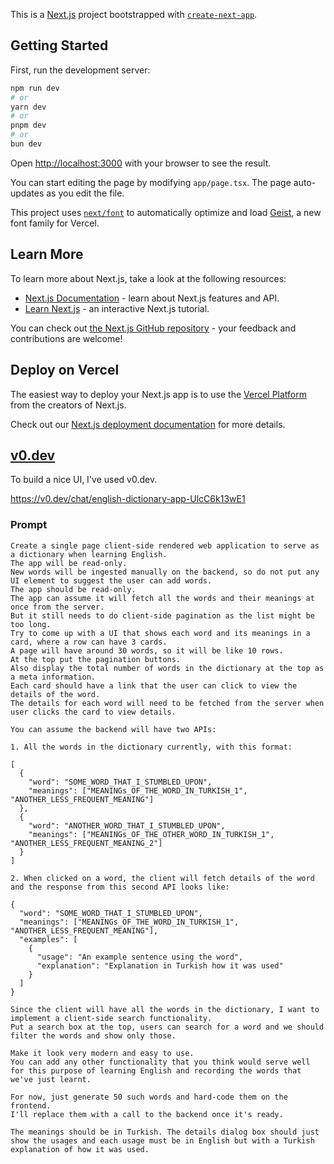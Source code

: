 This is a [Next.js](https://nextjs.org) project bootstrapped with [`create-next-app`](https://nextjs.org/docs/app/api-reference/cli/create-next-app).

## Getting Started

First, run the development server:

```bash
npm run dev
# or
yarn dev
# or
pnpm dev
# or
bun dev
```

Open [http://localhost:3000](http://localhost:3000) with your browser to see the result.

You can start editing the page by modifying `app/page.tsx`. The page auto-updates as you edit the file.

This project uses [`next/font`](https://nextjs.org/docs/app/building-your-application/optimizing/fonts) to automatically optimize and load [Geist](https://vercel.com/font), a new font family for Vercel.

## Learn More

To learn more about Next.js, take a look at the following resources:

- [Next.js Documentation](https://nextjs.org/docs) - learn about Next.js features and API.
- [Learn Next.js](https://nextjs.org/learn) - an interactive Next.js tutorial.

You can check out [the Next.js GitHub repository](https://github.com/vercel/next.js) - your feedback and contributions are welcome!

## Deploy on Vercel

The easiest way to deploy your Next.js app is to use the [Vercel Platform](https://vercel.com/new?utm_medium=default-template&filter=next.js&utm_source=create-next-app&utm_campaign=create-next-app-readme) from the creators of Next.js.

Check out our [Next.js deployment documentation](https://nextjs.org/docs/app/building-your-application/deploying) for more details.


## [v0.dev](https://v0.dev)

To build a nice UI, I've used v0.dev.

https://v0.dev/chat/english-dictionary-app-UlcC6k13wE1

### Prompt
```
Create a single page client-side rendered web application to serve as a dictionary when learning English.
The app will be read-only.
New words will be ingested manually on the backend, so do not put any UI element to suggest the user can add words.
The app should be read-only.
The app can assume it will fetch all the words and their meanings at once from the server.
But it still needs to do client-side pagination as the list might be too long.
Try to come up with a UI that shows each word and its meanings in a card, where a row can have 3 cards.
A page will have around 30 words, so it will be like 10 rows.
At the top put the pagination buttons.
Also display the total number of words in the dictionary at the top as a meta information.
Each card should have a link that the user can click to view the details of the word.
The details for each word will need to be fetched from the server when user clicks the card to view details.

You can assume the backend will have two APIs:

1. All the words in the dictionary currently, with this format:

[
  {
    "word": "SOME_WORD_THAT_I_STUMBLED_UPON",
    "meanings": ["MEANINGs_OF_THE_WORD_IN_TURKISH_1", "ANOTHER_LESS_FREQUENT_MEANING"]
  },
  {
    "word": "ANOTHER_WORD_THAT_I_STUMBLED_UPON",
    "meanings": ["MEANINGs_OF_THE_OTHER_WORD_IN_TURKISH_1", "ANOTHER_LESS_FREQUENT_MEANING_2"]
  }
]

2. When clicked on a word, the client will fetch details of the word and the response from this second API looks like:

{
  "word": "SOME_WORD_THAT_I_STUMBLED_UPON",
  "meanings": ["MEANINGs_OF_THE_WORD_IN_TURKISH_1", "ANOTHER_LESS_FREQUENT_MEANING"],
  "examples": [
    {
      "usage": "An example sentence using the word",
      "explanation": "Explanation in Turkish how it was used"
    }
  ]
}

Since the client will have all the words in the dictionary, I want to implement a client-side search functionality.
Put a search box at the top, users can search for a word and we should filter the words and show only those.

Make it look very modern and easy to use.
You can add any other functionality that you think would serve well for this purpose of learning English and recording the words that we've just learnt.

For now, just generate 50 such words and hard-code them on the frontend.
I'll replace them with a call to the backend once it's ready.

The meanings should be in Turkish. The details dialog box should just show the usages and each usage must be in English but with a Turkish explanation of how it was used.
```

